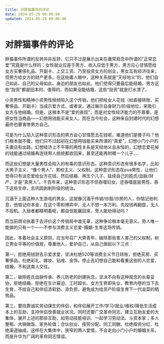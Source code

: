 ```yaml
---
title: 对胖猫事件的评论
date: 2024-05-20 00:00:00
updated: 2024-05-20 00:00:00
---
```


# 对胖猫事件的评论

胖猫事件所谓的反转并非反转，它只不过是展示出来在庸常观念中所谓的“正常恋爱”究竟是什么样的：女性就业应差于男方、收入应低于男方，男方应心甘情愿给女方买奢侈礼品、开副卡、上交工资、乃至投资女方的创业，男女互有经济往来，但男方给女方的财产更多。在这些庸人眼中，这种关系就是“天经地义”的，他们自己如此、自己的父母如此、身边的朋友也如此。他们觉得只要最后能结婚，男方这些“投资”都是回本的、值得的，而如果没能结婚，这些“投资”就是打水漂了。

小资男性和精神小资男性频频陷入这个传销，他们把给女人花钱（如直接转账、买奢侈品、开副卡）当成示爱方式，或者说，通过展示自身财力/阶级地位，来吸引女方与他结婚。但是，这根本不是“爱的表现”，而是对女性经济能力的不尊重，是把女性当商品——幻想用钱能买来女人。而在当今社会，这种来自封建时代的幻想最终也要害惨男方自己。

可是为什么陷入这种意识形态的男方会心甘情愿去花钱呢，难道他们是傻子吗？他们根本就不傻，他们只不过起初在幻想用钱能买来所谓的“真爱”，幻想小门小户的夫妻店有出路，幻想经济上不平等的两性关系是天经地义且永恒的，幻想恋爱花掉的钱能通过结婚再连钱带人统统都收回来，甚至还能再附赠一个儿子….

而这些幻想是大量男性会陷入的有毒的意识形态。这种意识形态有很多名字，比如大男子主义、“像个男人”、男权主义、父权制。这种意识形态在pua男性，让他们觉得只有谈恋爱给女方花钱、然后结婚、再生个儿子、延续自己的姓氏/血脉/财产，才是“真男人”。千百年来，这种意识形态不但吞噬妇女，还吞噬底层男性，吞下这些生命，去巩固剥削阶级的统治。

沉湎于上面这种人生游戏的男女，这就像沉湎于传销/炒股/炒房的人，你惦记他利息，他惦记你本金，在这个零和博弈中，无人不想一本万利、先投钱再翻盘，无人不投机。入局者都精明着呢，都自信能赢回来，旁人能劝得动吗？

而当前舆论执着于去评价这个传销局中谁无辜，这种争论根本毫无意义。旁人唯一能做的只有一个——不参与消费主义恋爱-婚姻-生育这场传销。

因此，本着社会主义原则，应当号召广大男青年，破除那些害人害己的父权制，树立男女平等的价值观，尊重他人，爱护自己，从自己做起以下三点：

第一，拒绝用钱财去示爱求爱，坚决杜绝520等消费主义节日转账，拒绝买房、买奢侈品，杜绝彩礼、嫁妆、钻戒、金饰，停止去幻想自己能和看重这些的人恋爱、结婚，不和这类人交往。

第二，破除姓氏血脉传承、养儿防老的封建执念，坚决不向有这种观念的长辈妥协，拒绝结婚，拒绝在生计窘迫、工时超长、女方生育即失业、教育内卷的当下去生育，不给自己和伴侣添软肋、添负担，避免成为给资产阶级生育下一代韭菜的牺牲品。

第三，要找靠诚实劳动谋生的伴侣，和伴侣展开工作/学习/就业/维权/降低生活成本上的互助，支持伴侣改善就业状况。同时还要广交革命同志，建立互助友爱的大集体，展开上述的那些互助，如劳动技能培训、一起学习劳动法、斗资本家；多人整租、大锅做饭、家务轮值；合伙创业、按劳分配、同工同酬、杜绝按资分红、杜绝渠道抽成。这样在大集体中，狭窄的两人爱情，不会走向小门小户的婚姻关系，而是升华为广阔的革命同志情谊。
